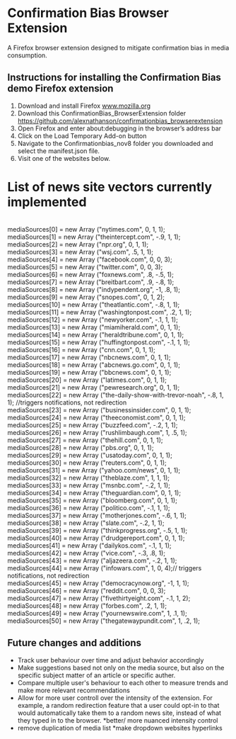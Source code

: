# Confirmation Bias Browser Extension
A Firefox browser extension designed to mitigate confirmation bias in media consumption.

## Instructions for installing the Confirmation Bias demo Firefox extension
1) Download and install Firefox www.mozilla.org
2) Download this ConfirmationBias_BrowserExtension folder https://github.com/alexnathanson/confirmationbias_browserextension
3) Open Firefox and enter about:debugging in the browser’s address bar
4) Click on the Load Temporary Add-on button
5) Navigate to the Confirmationbias_nov8 folder you downloaded and select the manifest.json file.
6) Visit one of the websites below.

# List of news site vectors currently implemented <br>

  <br>mediaSources[0] = new Array ("nytimes.com", 0, 1, 1); 
  <br>mediaSources[1] = new Array ("theintercept.com", -.9, 1, 1);
  <br>mediaSources[2] = new Array ("npr.org", 0, 1, 1);
  <br>mediaSources[3] = new Array ("wsj.com", .5, 1, 1);
  <br>mediaSources[4] = new Array ("facebook.com", 0, 0, 3);
  <br>mediaSources[5] = new Array ("twitter.com", 0, 0, 3);
  <br>mediaSources[6] = new Array ("foxnews.com", .8, -.5, 1);
  <br>mediaSources[7] = new Array ("breitbart.com", .9, -.8, 1);
  <br>mediaSources[8] = new Array ("indypendent.org", -1, .8, 1);
  <br>mediaSources[9] = new Array ("snopes.com", 0, 1, 2);
  <br>mediaSources[10] = new Array ("theatlantic.com", -.8, 1, 1);
  <br>mediaSources[11] = new Array ("washingtonpost.com", .2, 1, 1);
  <br>mediaSources[12] = new Array ("newyorker.com", -.1, 1, 1);
  <br>mediaSources[13] = new Array ("miamiherald.com", 0, 1, 1);
  <br>mediaSources[14] = new Array ("heraldtribune.com", 0, 1, 1);
  <br>mediaSources[15] = new Array ("huffingtonpost.com", -.1, 1, 1);
  <br>mediaSources[16] = new Array ("cnn.com", 0, 1, 1);
  <br>mediaSources[17] = new Array ("nbcnews.com", 0, 1, 1);
  <br>mediaSources[18] = new Array ("abcnews.go.com", 0, 1, 1);
  <br>mediaSources[19] = new Array ("bbcnews.com", 0, 1, 1);
  <br>mediaSources[20] = new Array ("latimes.com", 0, 1, 1);
  <br>mediaSources[21] = new Array ("pewresearch.org", 0, 1, 1); 
  <br>mediaSources[22] = new Array ("the-daily-show-with-trevor-noah", -.8, 1, 1); //triggers notifications, not redirection
  <br>mediaSources[23] = new Array ("businessinsider.com", 0, 1, 1);
  <br>mediaSources[24] = new Array ("theeconomist.com", 0, 1, 1);
  <br>mediaSources[25] = new Array ("buzzfeed.com", -.2, 1, 1);
  <br>mediaSources[26] = new Array ("rushlimbaugh.com", 1, .5, 1);
  <br>mediaSources[27] = new Array ("thehill.com", 0, 1, 1);
  <br>mediaSources[28] = new Array ("pbs.org", 0, 1, 1);
  <br>mediaSources[29] = new Array ("usatoday.com", 0, 1, 1);
  <br>mediaSources[30] = new Array ("reuters.com", 0, 1, 1);
  <br>mediaSources[31] = new Array ("yahoo.com/news", 0, 1, 1);
  <br>mediaSources[32] = new Array ("theblaze.com", 1, 1, 1);
  <br>mediaSources[33] = new Array ("msnbc.com", -.2, 1, 1);
  <br>mediaSources[34] = new Array ("theguardian.com", 0, 1, 1);
  <br>mediaSources[35] = new Array ("bloomberg.com", 0, 1, 1);
  <br>mediaSources[36] = new Array ("politico.com", -.1, 1, 1);
  <br>mediaSources[37] = new Array ("motherjones.com", -.6, 1, 1);
  <br>mediaSources[38] = new Array ("slate.com", -.2, 1, 1);
  <br>mediaSources[39] = new Array ("thinkprogress.org", -.5, 1, 1);
  <br>mediaSources[40] = new Array ("drudgereport.com", 0, 1, 1);
  <br>mediaSources[41] = new Array ("dailykos.com", -.1, 1, 1);
  <br>mediaSources[42] = new Array ("vice.com", -.3, .8, 1);
  <br>mediaSources[43] = new Array ("aljazeera.com", -.2, 1, 1);
  <br>mediaSources[44] = new Array ("infowars.com", 1, 0, 4);// triggers notifications, not redirection
  <br>mediaSources[45] = new Array ("democracynow.org", -1, 1, 1);
  <br>mediaSources[46] = new Array ("reddit.com", 0, 0, 3);
  <br>mediaSources[47] = new Array ("fivethirtyeight.com", -.1, 1, 2);
  <br>mediaSources[48] = new Array ("forbes.com", .2, 1, 1);
  <br>mediaSources[49] = new Array ("yournewswire.com", 1, .1, 1);
  <br>mediaSources[50] = new Array ("thegatewaypundit.com", 1, .2, 1); 
  
## Future changes and additions
* Track user behaviour over time and adjust behavior accordingly
* Make suggestions based not only on the media source, but also on the specific subject matter of an article or specific auther. 
* Compare multiple user's behaviour to each other to measure trends and make more relevant recommendations
* Allow for more user controll over the intensity of the extension. For example, a random redirection feature that a user could opt-in to that would automatically take them to a random news site, instead of what they typed in to the browser.
*better/ more nuanced intensity control
* remove duplication of media list
*make dropdown websites hyperlinks
